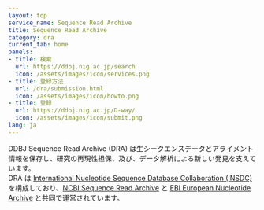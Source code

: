 ```yaml
---
layout: top
service_name: Sequence Read Archive
title: Sequence Read Archive
category: dra
current_tab: home
panels:
- title: 検索
  url: https://ddbj.nig.ac.jp/search
  icon: /assets/images/icon/services.png	
- title: 登録方法
  url: /dra/submission.html
  icon: /assets/images/icon/howto.png
- title: 登録
  url: https://ddbj.nig.ac.jp/D-way/
  icon: /assets/images/icon/submit.png	
lang: ja
---
```


DDBJ Sequence Read Archive (DRA) は生シークエンスデータとアライメント情報を保存し、研究の再現性担保、及び、データ解析による新しい発見を支えています。            
DRA は [International Nucleotide Sequence Database Collaboration (INSDC)](/insdc/index.html) を構成しており、[NCBI Sequence Read Archive](https://www.ncbi.nlm.nih.gov/sra/) と [EBI European Nucleotide Archive](https://www.ebi.ac.uk/ena/browser/about/content) と共同で運営されています。
